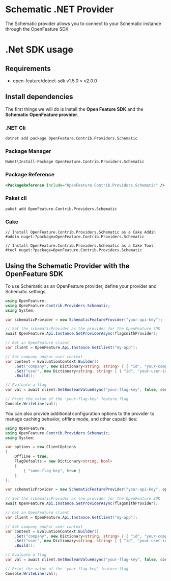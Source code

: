# Schematic .NET Provider

The Schematic provider allows you to connect to your Schematic instance through the OpenFeature SDK

# .Net SDK usage

## Requirements

- open-feature/dotnet-sdk v1.5.0 > v2.0.0

## Install dependencies

The first things we will do is install the **Open Feature SDK** and the **Schematic OpenFeature provider**.

### .NET Cli
```shell
dotnet add package OpenFeature.Contrib.Providers.Schematic
```
### Package Manager

```shell
NuGet\Install-Package OpenFeature.Contrib.Providers.Schematic
```
### Package Reference

```xml
<PackageReference Include="OpenFeature.Contrib.Providers.Schematic" />
```
### Paket cli

```shell
paket add OpenFeature.Contrib.Providers.Schematic
```

### Cake

```shell
// Install OpenFeature.Contrib.Providers.Schematic as a Cake Addin
#addin nuget:?package=OpenFeature.Contrib.Providers.Schematic

// Install OpenFeature.Contrib.Providers.Schematic as a Cake Tool
#tool nuget:?package=OpenFeature.Contrib.Providers.Schematic
```

## Using the Schematic Provider with the OpenFeature SDK

To use Schematic as an OpenFeature provider, define your provider and Schematic settings.

```csharp
using OpenFeature;
using OpenFeature.Contrib.Providers.Schematic;
using System;

var schematicProvider = new SchematicFeatureProvider("your-api-key");

// Set the schematicProvider as the provider for the OpenFeature SDK
await OpenFeature.Api.Instance.SetProviderAsync(flagsmithProvider);

// Get an OpenFeature client
var client = OpenFeature.Api.Instance.GetClient("my-app");

// Set company and/or user context
var context = EvaluationContext.Builder()
    .Set("company", new Dictionary<string, string> { { "id", "your-company-id" } })
    .Set("user", new Dictionary<string, string> { { "id", "your-user-id" } })
    .Build();

// Evaluate a flag
var val = await client.GetBooleanValueAsync("your-flag-key", false, context);

// Print the value of the 'your-flag-key' feature flag
Console.WriteLine(val);
```

You can also provide additional configuration options to the provider to manage caching behavior, offline mode, and other capabilities:

```csharp
using OpenFeature;
using OpenFeature.Contrib.Providers.Schematic;
using System;

var options = new ClientOptions
{
    Offline = true,
    FlagDefaults = new Dictionary<string, bool>
    {
        { "some-flag-key", true }
    }
};

var schematicProvider = new SchematicFeatureProvider("your-api-key", options);

// Set the schematicProvider as the provider for the OpenFeature SDK
await OpenFeature.Api.Instance.SetProviderAsync(flagsmithProvider);

// Get an OpenFeature client
var client = OpenFeature.Api.Instance.GetClient("my-app");

// Set company and/or user context
var context = EvaluationContext.Builder()
    .Set("company", new Dictionary<string, string> { { "id", "your-company-id" } })
    .Set("user", new Dictionary<string, string> { { "id", "your-user-id" } })
    .Build();

// Evaluate a flag
var val = await client.GetBooleanValueAsync("your-flag-key", false, context);

// Print the value of the 'your-flag-key' feature flag
Console.WriteLine(val);
```
